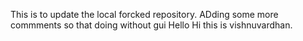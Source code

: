 This is to update the local forcked repository.
ADding some more commments so that doing without gui
Hello Hi this  is vishnuvardhan.